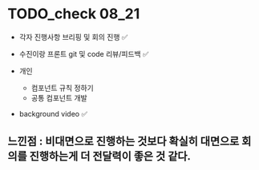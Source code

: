 # TODO_check 08_21
- 각자 진행사항 브리핑 및 회의 진행 ✅
- 수진이랑 프론트 git 및 code 리뷰/피드백 ✅
- 개인
	- 컴포넌트 규칙 정하기
	- 공통 컴포넌트 개발 

- background video ✅

느낀점 :
비대면으로 진행하는 것보다 확실히 대면으로 회의를 진행하는게 더 전달력이 좋은 것 같다. 
- 
